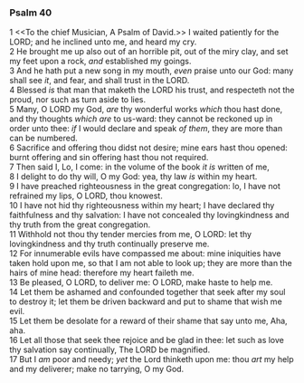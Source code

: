 ### Psalm 40

1 <<To the chief Musician, A Psalm of David.>> I waited patiently for the LORD; and he inclined unto me, and heard my cry.  
2 He brought me up also out of an horrible pit, out of the miry clay, and set my feet upon a rock, *and* established my goings.  
3 And he hath put a new song in my mouth, *even* praise unto our God: many shall see *it*, and fear, and shall trust in the LORD.  
4 Blessed *is* that man that maketh the LORD his trust, and respecteth not the proud, nor such as turn aside to lies.  
5 Many, O LORD my God, *are* thy wonderful works *which* thou hast done, and thy thoughts *which are* to us-ward: they cannot be reckoned up in order unto thee: *if* I would declare and speak *of them*, they are more than can be numbered.  
6 Sacrifice and offering thou didst not desire; mine ears hast thou opened: burnt offering and sin offering hast thou not required.  
7 Then said I, Lo, I come: in the volume of the book *it is* written of me,  
8 I delight to do thy will, O my God: yea, thy law *is* within my heart.  
9 I have preached righteousness in the great congregation: lo, I have not refrained my lips, O LORD, thou knowest.  
10 I have not hid thy righteousness within my heart; I have declared thy faithfulness and thy salvation: I have not concealed thy lovingkindness and thy truth from the great congregation.  
11 Withhold not thou thy tender mercies from me, O LORD: let thy lovingkindness and thy truth continually preserve me.  
12 For innumerable evils have compassed me about: mine iniquities have taken hold upon me, so that I am not able to look up; they are more than the hairs of mine head: therefore my heart faileth me.  
13 Be pleased, O LORD, to deliver me: O LORD, make haste to help me.  
14 Let them be ashamed and confounded together that seek after my soul to destroy it; let them be driven backward and put to shame that wish me evil.  
15 Let them be desolate for a reward of their shame that say unto me, Aha, aha.  
16 Let all those that seek thee rejoice and be glad in thee: let such as love thy salvation say continually, The LORD be magnified.  
17 But I *am* poor and needy; *yet* the Lord thinketh upon me: thou *art* my help and my deliverer; make no tarrying, O my God.  
